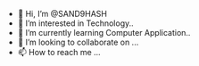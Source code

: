 - 👋 Hi, I’m @SAND9HASH
- 👀 I’m interested in Technology..
- 🌱 I’m currently learning Computer Application..
- 💞️ I’m looking to collaborate on ...
- 📫 How to reach me ...

<!---
SAND9HASH/SAND9HASH is a ✨ special ✨ repository because its `README.md` (this file) appears on your GitHub profile.
You can click the Preview link to take a look at your changes.
--->
